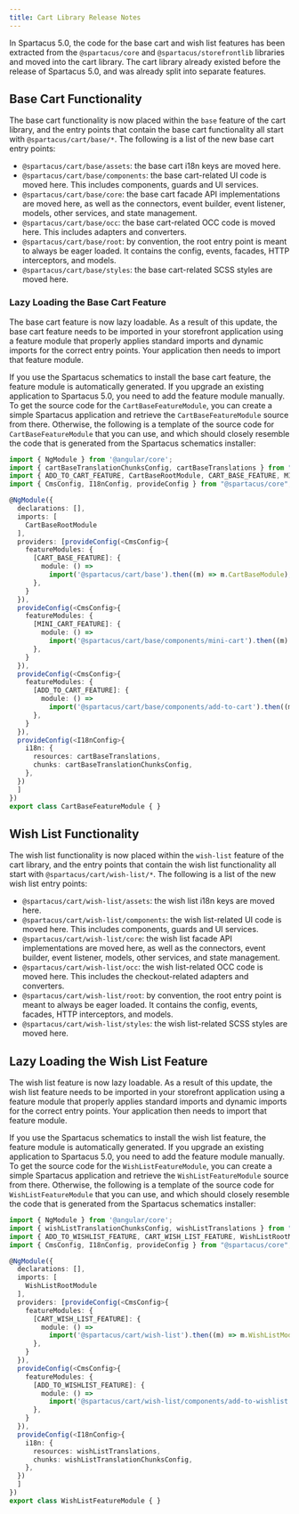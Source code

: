 ```yaml
---
title: Cart Library Release Notes
---
```


In Spartacus 5.0, the code for the base cart and wish list features has been extracted from the `@spartacus/core` and `@spartacus/storefrontlib` libraries and moved into the cart library. The cart library already existed before the release of Spartacus 5.0, and was already split into separate features.

## Base Cart Functionality

The base cart functionality is now placed within the `base` feature of the cart library, and the entry points that contain the base cart functionality all start with `@spartacus/cart/base/*`. The following is a list of the new base cart entry points:

- `@spartacus/cart/base/assets`: the base cart i18n keys are moved here.
- `@spartacus/cart/base/components`: the base cart-related UI code is moved here. This includes components, guards and UI services.
- `@spartacus/cart/base/core`: the base cart facade API implementations are moved here, as well as the connectors, event builder, event listener, models, other services, and state management.
- `@spartacus/cart/base/occ`: the base cart-related OCC code is moved here. This includes adapters and converters.
- `@spartacus/cart/base/root`: by convention, the root entry point is meant to always be eager loaded.  It contains the config, events, facades, HTTP interceptors, and models.
- `@spartacus/cart/base/styles`: the base cart-related SCSS styles are moved here.

### Lazy Loading the Base Cart Feature

The base cart feature is now lazy loadable. As a result of this update, the base cart feature needs to be imported in your storefront application using a feature module that properly applies standard imports and dynamic imports for the correct entry points. Your application then needs to import that feature module.

If you use the Spartacus schematics to install the base cart feature, the feature module is automatically generated. If you upgrade an existing application to Spartacus 5.0, you need to add the feature module manually. To get the source code for the `CartBaseFeatureModule`, you can create a simple Spartacus application and retrieve the `CartBaseFeatureModule` source from there. Otherwise, the following is a template of the source code for `CartBaseFeatureModule` that you can use, and which should closely resemble the code that is generated from the Spartacus schematics installer:

```ts
import { NgModule } from '@angular/core';
import { cartBaseTranslationChunksConfig, cartBaseTranslations } from "@spartacus/cart/base/assets";
import { ADD_TO_CART_FEATURE, CartBaseRootModule, CART_BASE_FEATURE, MINI_CART_FEATURE } from "@spartacus/cart/base/root";
import { CmsConfig, I18nConfig, provideConfig } from "@spartacus/core";

@NgModule({
  declarations: [],
  imports: [
    CartBaseRootModule
  ],
  providers: [provideConfig(<CmsConfig>{
    featureModules: {
      [CART_BASE_FEATURE]: {
        module: () =>
          import('@spartacus/cart/base').then((m) => m.CartBaseModule),
      },
    }
  }),
  provideConfig(<CmsConfig>{
    featureModules: {
      [MINI_CART_FEATURE]: {
        module: () =>
          import('@spartacus/cart/base/components/mini-cart').then((m) => m.MiniCartModule),
      },
    }
  }),
  provideConfig(<CmsConfig>{
    featureModules: {
      [ADD_TO_CART_FEATURE]: {
        module: () =>
          import('@spartacus/cart/base/components/add-to-cart').then((m) => m.AddToCartModule),
      },
    }
  }),
  provideConfig(<I18nConfig>{
    i18n: {
      resources: cartBaseTranslations,
      chunks: cartBaseTranslationChunksConfig,
    },
  })
  ]
})
export class CartBaseFeatureModule { }
```

## Wish List Functionality

The wish list functionality is now placed within the `wish-list` feature of the cart library, and the entry points that contain the wish list functionality all start with `@spartacus/cart/wish-list/*`. The following is a list of the new wish list entry points:

- `@spartacus/cart/wish-list/assets`: the wish list i18n keys are moved here.
- `@spartacus/cart/wish-list/components`: the wish list-related UI code is moved here. This includes components, guards and UI services.
- `@spartacus/cart/wish-list/core`: the wish list facade API implementations are moved here, as well as the connectors, event builder, event listener, models, other services, and state management.
- `@spartacus/cart/wish-list/occ`: the wish list-related OCC code is moved here. This includes the checkout-related adapters and converters.
- `@spartacus/cart/wish-list/root`: by convention, the root entry point is meant to always be eager loaded. It contains the config, events, facades, HTTP interceptors, and models.
- `@spartacus/cart/wish-list/styles`: the wish list-related SCSS styles are moved here.

## Lazy Loading the Wish List Feature

The wish list feature is now lazy loadable. As a result of this update, the wish list feature needs to be imported in your storefront application using a feature module that properly applies standard imports and dynamic imports for the correct entry points. Your application then needs to import that feature module.

If you use the Spartacus schematics to install the wish list feature, the feature module is automatically generated. If you upgrade an existing application to Spartacus 5.0, you need to add the feature module manually. To get the source code for the `WishListFeatureModule`, you can create a simple Spartacus application and retrieve the `WishListFeatureModule` source from there. Otherwise, the following is a template of the source code for `WishListFeatureModule` that you can use, and which should closely resemble the code that is generated from the Spartacus schematics installer:

```ts
import { NgModule } from '@angular/core';
import { wishListTranslationChunksConfig, wishListTranslations } from "@spartacus/cart/wish-list/assets";
import { ADD_TO_WISHLIST_FEATURE, CART_WISH_LIST_FEATURE, WishListRootModule } from "@spartacus/cart/wish-list/root";
import { CmsConfig, I18nConfig, provideConfig } from "@spartacus/core";

@NgModule({
  declarations: [],
  imports: [
    WishListRootModule
  ],
  providers: [provideConfig(<CmsConfig>{
    featureModules: {
      [CART_WISH_LIST_FEATURE]: {
        module: () =>
          import('@spartacus/cart/wish-list').then((m) => m.WishListModule),
      },
    }
  }),
  provideConfig(<CmsConfig>{
    featureModules: {
      [ADD_TO_WISHLIST_FEATURE]: {
        module: () =>
          import('@spartacus/cart/wish-list/components/add-to-wishlist').then((m) => m.AddToWishListModule),
      },
    }
  }),
  provideConfig(<I18nConfig>{
    i18n: {
      resources: wishListTranslations,
      chunks: wishListTranslationChunksConfig,
    },
  })
  ]
})
export class WishListFeatureModule { }
```
